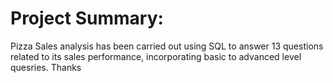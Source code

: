 # Project Summary:
Pizza Sales analysis has been carried out using SQL to answer 13 questions related to its sales performance,
incorporating basic to advanced level quesries.
Thanks
